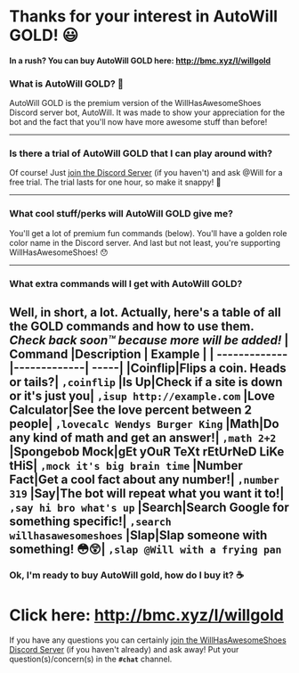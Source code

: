 # Thanks for your interest in AutoWill GOLD! 😃
#### In a rush? You can buy AutoWill GOLD here: http://bmc.xyz/l/willgold
### What is AutoWill GOLD? 🤔
AutoWill GOLD is the premium version of the WillHasAwesomeShoes Discord server bot, AutoWill. It was made to show your appreciation for the bot and the fact that you'll now have more awesome stuff than before! 
___
### Is there a trial of AutoWill GOLD that I can play around with?
Of course! Just [join the Discord Server](https://discord.gg/CDBfdZ2) (if you haven't) and ask @Will for a free trial. The trial lasts for one hour, so make it snappy! 🤘

---
### What cool stuff/perks will AutoWill GOLD give me?
You'll get a lot of premium fun commands (below). You'll have a golden role color name in the Discord server. And last but not least, you're supporting WillHasAwesomeShoes! 😯

---
### What extra commands will I get with AutoWill GOLD?
Well, in short, a lot. Actually, here's a table of all the GOLD commands and how to use them. 
***Check back soon™ because more will be added!***
| Command       |Description | Example  |
| ------------- |-------------| -----|
|Coinflip|Flips a coin. Heads or tails?| `,coinflip`
|Is Up|Check if a site is down or it's just you| `,isup http://example.com`
|Love Calculator|See the love percent between 2 people| `,lovecalc Wendys Burger King`
|Math|Do any kind of math and get an answer!| `,math 2+2`
|Spongebob Mock|gEt yOuR TeXt rEtUrNeD LiKe tHiS| `,mock it's big brain time`
|Number Fact|Get a cool fact about any number!| `,number 319`
|Say|The bot will repeat what you want it to!| `,say hi bro what's up`
|Search|Search Google for something specific!| `,search willhasawesomeshoes`
|Slap|Slap someone with something! 😳😲| `,slap @Will with a frying pan`
---
### Ok, I'm ready to buy AutoWill gold, how do I buy it? ☕
# Click here: http://bmc.xyz/l/willgold
If you have any questions you can certainly [join the WillHasAwesomeShoes Discord Server](https://discord.gg/CDBfdZ2) (if you haven't already) and ask away! Put your question(s)/concern(s) in the **`#chat`** channel.
